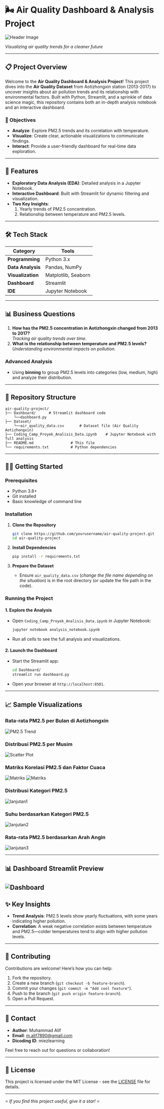 

# 🌬️ Air Quality Dashboard & Analysis Project

![Header Image](Assets/banner.png)  

*Visualizing air quality trends for a cleaner future*

---

## 📋 Project Overview

Welcome to the **Air Quality Dashboard & Analysis Project**! This project dives into the **Air Quality Dataset** from Aotizhongxin station (2013-2017) to uncover insights about air pollution trends and its relationship with environmental factors. Built with Python, Streamlit, and a sprinkle of data science magic, this repository contains both an in-depth analysis notebook and an interactive dashboard.

### 🎯 Objectives
- **Analyze**: Explore PM2.5 trends and its correlation with temperature.
- **Visualize**: Create clear, actionable visualizations to communicate findings.
- **Interact**: Provide a user-friendly dashboard for real-time data exploration.

---

## 🚀 Features

- **Exploratory Data Analysis (EDA)**: Detailed analysis in a Jupyter Notebook.
- **Interactive Dashboard**: Built with Streamlit for dynamic filtering and visualization.
- **Two Key Insights**:
  1. Yearly trends of PM2.5 concentration.
  2. Relationship between temperature and PM2.5 levels.

---

## 🛠️ Tech Stack

| **Category**      | **Tools**              |
|-------------------|------------------------|
| **Programming**   | Python 3.x            |
| **Data Analysis** | Pandas, NumPy         |
| **Visualization** | Matplotlib, Seaborn   |
| **Dashboard**     | Streamlit             |
| **IDE**           | Jupyter Notebook      |

---

## 📊 Business Questions

1. **How has the PM2.5 concentration in Aotizhongxin changed from 2013 to 2017?**  
   *Tracking air quality trends over time.*
2. **What is the relationship between temperature and PM2.5 levels?**  
   *Understanding environmental impacts on pollution.*

### Advanced Analysis
- Using **binning** to group PM2.5 levels into categories (low, medium, high) and analyze their distribution.

---

## 📂 Repository Structure

```
air-quality-project/
├── Dashboard/      # Streamlit dashboard code
    └──dashboard.py 
├── Dataset/
    └──air_quality_data.csv       # Dataset file (Air Quality Aotizhongxin)
├── Coding_Camp_Proyek_Analisis_Data.ipynb    # Jupyter Notebook with full analysis
├── README.md                 # This file
└── requirements.txt          # Python dependencies
```

---

## 🏃‍♂️ Getting Started

### Prerequisites
- Python 3.8+
- Git installed
- Basic knowledge of command line

### Installation

1. **Clone the Repository**  
   ```bash
   git clone https://github.com/yourusername/air-quality-project.git
   cd air-quality-project
   ```

2. **Install Dependencies**  
   ```bash
   pip install -r requirements.txt
   ```

3. **Prepare the Dataset**  
   - Ensure `air_quality_data.csv` (*change the file name depending on the situation*) is in the root directory (or update the file path in the code).

### Running the Project

#### 1. Explore the Analysis
- Open `Coding_Camp_Proyek_Analisis_Data.ipynb` in Jupyter Notebook:
  ```bash
  jupyter notebook analysis_notebook.ipynb
  ```
- Run all cells to see the full analysis and visualizations.

#### 2. Launch the Dashboard
- Start the Streamlit app:
  ```bash
  cd Dashboard/
  streamlit run dashboard.py
  ```
- Open your browser at `http://localhost:8501`.

---

## 📈 Sample Visualizations

### Rata-rata PM2.5 per Bulan di Aotizhongxin
![PM2.5 Trend](Assets/visual1.png)

### Distribusi PM2.5 per Musim
![Scatter Plot](Assets/visual2.png)

### Matriks Korelasi PM2.5 dan Faktor Cuaca
![Matriks](Assets/visual3.png)
![Matriks](Assets/visual4.png)



### Distribusi Kategori PM2.5
![lanjutan1](Assets/visualanalisis_lanjutan1.png)



### Suhu berdasarkan Kategori PM2.5
![lanjutan2](Assets/visualanalisis_lanjutan2.png)


### Rata-rata PM2.5 berdasarkan Arah Angin
![lanjutan3](Assets/visualanalisis_lanjutan3.png)



---
## 📊 Dashboard Streamlit Preview

![Dashboard](Assets/dashboard.jpeg)
---
## ✨ Key Insights

- **Trend Analysis**: PM2.5 levels show yearly fluctuations, with some years indicating higher pollution.
- **Correlation**: A weak negative correlation exists between temperature and PM2.5—colder temperatures tend to align with higher pollution levels.

---

## 🤝 Contributing

Contributions are welcome! Here’s how you can help:
1. Fork the repository.
2. Create a new branch (`git checkout -b feature-branch`).
3. Commit your changes (`git commit -m "Add cool feature"`).
4. Push to the branch (`git push origin feature-branch`).
5. Open a Pull Request.

---

## 📧 Contact

- **Author**: Muhammad Alif  
- **Email**: [m.alif7890@gmail.com](mailto:m.alif7890@gmail.com)  
- **Dicoding ID**: miezlearning  

Feel free to reach out for questions or collaboration!

---



## 📜 License

This project is licensed under the MIT License - see the [LICENSE](LICENSE) file for details.

---

⭐ *If you find this project useful, give it a star!* ⭐

